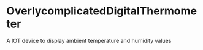 # OverlycomplicatedDigitalThermometer
A IOT device to display ambient temperature and humidity values
